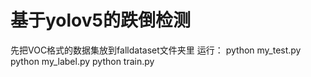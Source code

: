 # 基于yolov5的跌倒检测
先把VOC格式的数据集放到falldataset文件夹里
运行：
python my_test.py
python my_label.py
python train.py
